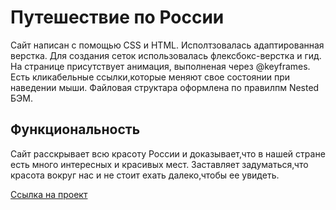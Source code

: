 # Путешествие по России

Сайт написан с помощью CSS и HTML. Исполтзовалась адаптированная верстка. Для создания сеток использовалась флексбокс-верстка и гид. На странице присутствует анимация, выполненая через @keyframes. Есть кликабельные ссылки,которые меняют свое состоянии при наведении мыши. Файловая структара оформлена по правилпм Nested БЭМ.

## Функциональность
Сайт расскрывает всю красоту России и доказывает,что в нашей стране есть много интересных и красивых мест.
Заставляет задуматься,что красота вокруг нас и не стоит ехать далеко,чтобы ее увидеть.

[Ccылка на проeкт](https://github.com/AleksandraBolbat/russian-travel)




